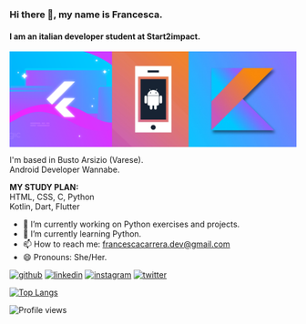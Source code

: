 ### Hi there 👋, my name is Francesca.
#### I am an italian developer student at Start2impact.
<img align="center" src="https://github.com/Francesca-Carrera/Francesca-Carrera/blob/main/github_banner.png" width=600px; />

I'm based in Busto Arsizio (Varese).
<br>
Android Developer Wannabe.

**MY STUDY PLAN:** <br>
HTML, CSS, C, Python <br>
Kotlin, Dart, Flutter

- 🔭 I’m currently working on Python exercises and projects. 
- 🌱 I’m currently learning Python.
- 📫 How to reach me: francescacarrera.dev@gmail.com 
- 😄 Pronouns: She/Her.

[<img src='https://cdn.jsdelivr.net/npm/simple-icons@3.0.1/icons/github.svg' alt='github' height='40'>](https://github.com/Francesca-Carrera)  [<img src='https://cdn.jsdelivr.net/npm/simple-icons@3.0.1/icons/linkedin.svg' alt='linkedin' height='40'>](https://www.linkedin.com/in/francesca-c13051988/)  [<img src='https://cdn.jsdelivr.net/npm/simple-icons@3.0.1/icons/instagram.svg' alt='instagram' height='40'>](https://www.instagram.com/frens_hyena/)  [<img src='https://cdn.jsdelivr.net/npm/simple-icons@3.0.1/icons/twitter.svg' alt='twitter' height='40'>](https://twitter.com/FrensHyena)  

[![Top Langs](https://github-readme-stats.vercel.app/api/top-langs/?username=Francesca-Carrera)](https://github.com/anuraghazra/github-readme-stats)

![Profile views](https://gpvc.arturio.dev/Francesca-Carrera)  
